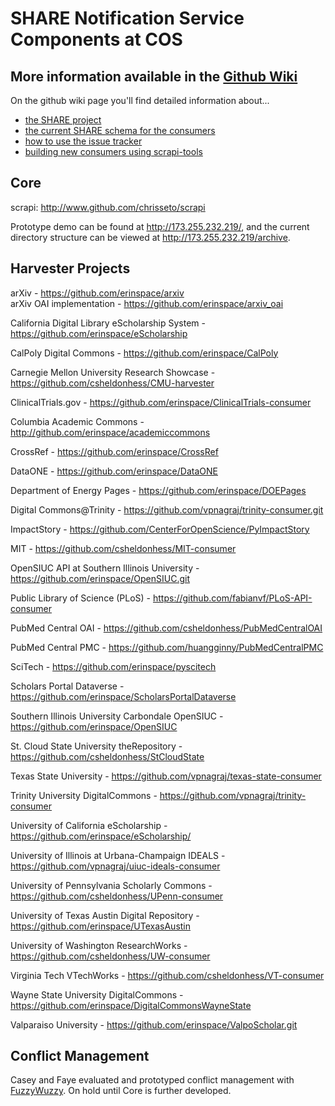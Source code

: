 SHARE Notification Service Components at COS
=====

More information available in the [Github Wiki](https://github.com/CenterForOpenScience/SHARE/wiki)
-----

On the github wiki page you'll find detailed information about...
* [the SHARE project](https://github.com/CenterForOpenScience/SHARE/wiki)
* [the current SHARE schema for the consumers](https://github.com/CenterForOpenScience/SHARE/wiki/Current-SHARE-schema)
* [how to use the issue tracker](https://github.com/CenterForOpenScience/SHARE/wiki/Using-the-Issue-Tracker)
* [building new consumers using scrapi-tools](https://github.com/CenterForOpenScience/SHARE/wiki/Creating-a-consumer-using-scrapi-tools)

Core
-----

scrapi: http://www.github.com/chrisseto/scrapi

Prototype demo can be found at http://173.255.232.219/, and the current directory structure can be viewed at http://173.255.232.219/archive.

Harvester Projects
-----

arXiv - https://github.com/erinspace/arxiv  
arXiv OAI implementation - https://github.com/erinspace/arxiv_oai

California Digital Library eScholarship System - https://github.com/erinspace/eScholarship

CalPoly Digital Commons - https://github.com/erinspace/CalPoly

Carnegie Mellon University Research Showcase - https://github.com/csheldonhess/CMU-harvester

ClinicalTrials.gov - https://github.com/erinspace/ClinicalTrials-consumer

Columbia Academic Commons - http://github.com/erinspace/academiccommons

CrossRef - https://github.com/erinspace/CrossRef

DataONE - https://github.com/erinspace/DataONE

Department of Energy Pages - https://github.com/erinspace/DOEPages

Digital Commons@Trinity - https://github.com/vpnagraj/trinity-consumer.git

ImpactStory - https://github.com/CenterForOpenScience/PyImpactStory

MIT - https://github.com/csheldonhess/MIT-consumer

OpenSIUC API at Southern Illinois University - https://github.com/erinspace/OpenSIUC.git

Public Library of Science (PLoS) - https://github.com/fabianvf/PLoS-API-consumer

PubMed Central OAI - https://github.com/csheldonhess/PubMedCentralOAI

PubMed Central PMC - https://github.com/huangginny/PubMedCentralPMC

SciTech - https://github.com/erinspace/pyscitech

Scholars Portal Dataverse - https://github.com/erinspace/ScholarsPortalDataverse

Southern Illinois University Carbondale OpenSIUC - https://github.com/erinspace/OpenSIUC

St. Cloud State University theRepository - https://github.com/csheldonhess/StCloudState

Texas State University - https://github.com/vpnagraj/texas-state-consumer

Trinity University DigitalCommons - https://github.com/vpnagraj/trinity-consumer

University of California eScholarship - https://github.com/erinspace/eScholarship/

University of Illinois at Urbana-Champaign IDEALS - https://github.com/vpnagraj/uiuc-ideals-consumer

University of Pennsylvania Scholarly Commons - https://github.com/csheldonhess/UPenn-consumer

University of Texas Austin Digital Repository - https://github.com/erinspace/UTexasAustin

University of Washington ResearchWorks - https://github.com/csheldonhess/UW-consumer

Virginia Tech VTechWorks - https://github.com/csheldonhess/VT-consumer

Wayne State University DigitalCommons - https://github.com/erinspace/DigitalCommonsWayneState

Valparaiso University - https://github.com/erinspace/ValpoScholar.git


Conflict Management
-----

Casey and Faye evaluated and prototyped conflict management with [FuzzyWuzzy](https://github.com/seatgeek/fuzzywuzzy). On hold until Core is further developed.

